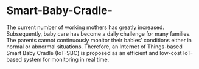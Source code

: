 # Smart-Baby-Cradle-
The current number of working mothers has greatly increased. Subsequently, baby care has become a daily challenge for many families. The parents cannot continuously monitor their babies’ conditions either in normal or abnormal situations. Therefore, an Internet of Things-based Smart Baby Cradle (IoT-SBC) is proposed as an efficient and low-cost IoT-based system for monitoring in real time.  
